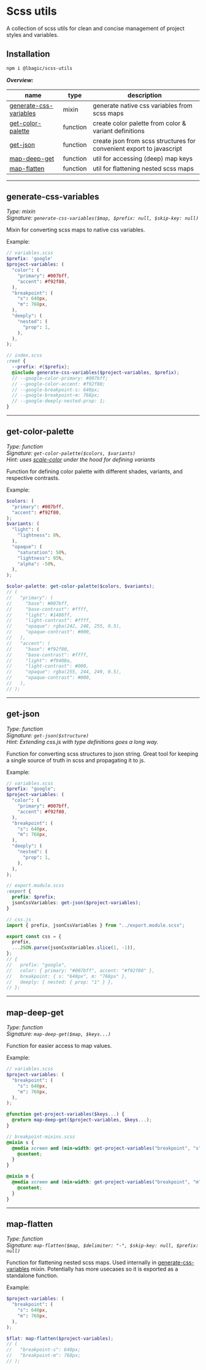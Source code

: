# Scss utils

A collection of scss utils for clean and concise management of project styles and variables.

## Installation

```sh
npm i @lbagic/scss-utils
```

**_Overview:_**

| name                                              | type     | description                                                          |
| ------------------------------------------------- | -------- | -------------------------------------------------------------------- |
| [generate-css-variables](#generate-css-variables) | mixin    | generate native css variables from scss maps                         |
| [get-color-palette](#get-color-palette)           | function | create color palette from color & variant definitions                |
| [get-json](#get-json)                             | function | create json from scss structures for convenient export to javascript |
| [map-deep-get](#map-deep-get)                     | function | util for accessing (deep) map keys                                   |
| [map-flatten](#map-flatten)                       | function | util for flattening nested scss maps                                 |

---

## generate-css-variables

_Type: mixin  
Signature: `generate-css-variables($map, $prefix: null, $skip-key: null)`_

Mixin for converting scss maps to native css variables.

Example:

```scss
// variables.scss
$prefix: 'google'
$project-variables: (
  "color": (
    "primary": #007bff,
    "accent": #f92f80,
  ),
  "breakpoint": (
    "s": 640px,
    "m": 768px,
  ),
  "deeply": (
    "nested": (
      "prop": 1,
    ),
  ),
);
```

```scss
// index.scss
:root {
  --prefix: #{$prefix};
  @include generate-css-variables($project-variables, $prefix);
  // --google-color-primary: #007bff;
  // --google-color-accent: #f92f80;
  // --google-breakpoint-s: 640px;
  // --google-breakpoint-m: 768px;
  // --google-deeply-nested-prop: 1;
}
```

---

## get-color-palette

_Type: function  
Signature: `get-color-palette($colors, $variants)`  
Hint: uses [scale-color](https://sass-lang.com/documentation/modules/color#scale) under the hood for defining variants_

Function for defining color palette with different shades, variants, and respective contrasts.

Example:

```scss
$colors: (
  "primary": #007bff,
  "accent": #f92f80,
);
$variants: (
  "light": (
    "lightness": 8%,
  ),
  "opaque": (
    "saturation": 50%,
    "lightness": 95%,
    "alpha": -50%,
  ),
);

$color-palette: get-color-palette($colors, $variants);
// (
//   "primary": (
//     "base": #007bff,
//     "base-contrast": #ffff,
//     "light": #1486ff,
//     "light-contrast": #ffff,
//     "opaque": rgba(242, 248, 255, 0.5),
//     "opaque-contrast": #000,
//   ),
//   "accent": (
//     "base": #f92f80,
//     "base-contrast": #ffff,
//     "light": #f9408a,
//     "light-contrast": #000,
//     "opaque": rgba(255, 244, 249, 0.5),
//     "opaque-contrast": #000,
//   ),
// );
```

---

## get-json

_Type: function  
Signature: `get-json($structure)`  
Hint: Extending css.js with type definitions goes a long way._

Function for converting scss structures to json string. Great tool for keeping a single source of truth in scss and propagating it to js.

Example:

```scss
// variables.scss
$prefix: "google";
$project-variables: (
  "color": (
    "primary": #007bff,
    "accent": #f92f80,
  ),
  "breakpoint": (
    "s": 640px,
    "m": 768px,
  ),
  "deeply": (
    "nested": (
      "prop": 1,
    ),
  ),
);
```

```scss
// export.module.scss
:export {
  prefix: $prefix;
  jsonCssVariables: get-json($project-variables);
}
```

```js
// css.js
import { prefix, jsonCssVariables } from "../export.module.scss";

export const css = {
  prefix,
  ...JSON.parse(jsonCssVariables.slice(1, -1)),
};
// {
//   prefix: "google",
//   color: { primary: "#007bff", accent: "#f92f80" },
//   breakpoint: { s: "640px", m: "768px" },
//   deeply: { nested: { prop: "1" } },
// };
```

---

## map-deep-get

_Type: function  
Signature: `map-deep-get($map, $keys...)`_

Function for easier access to map values.

Example:

```scss
// variables.scss
$project-variables: (
  "breakpoint": (
    "s": 640px,
    "m": 768px,
  ),
);

@function get-project-variables($keys...) {
  @return map-deep-get($project-variables, $keys...);
}
```

```scss
// breakpoint-mixins.scss
@mixin s {
  @media screen and (min-width: get-project-variables("breakpoint", "s")) {
    @content;
  }
}

@mixin m {
  @media screen and (min-width: get-project-variables("breakpoint", "m")) {
    @content;
  }
}
```

---

## map-flatten

_Type: function  
Signature: `map-flatten($map, $delimiter: "-", $skip-key: null, $prefix: null)`_

Function for flattening nested scss maps. Used internally in [generate-css-variables](#generate-css-variables) mixin. Potentially has more usecases so it is exported as a standalone function.

Example:

```scss
$project-variables: (
  "breakpoint": (
    "s": 640px,
    "m": 768px,
  ),
);

$flat: map-flatten($project-variables);
// (
//   "breakpoint-s": 640px;
//   "breakpoint-m": 768px;
// );
```
